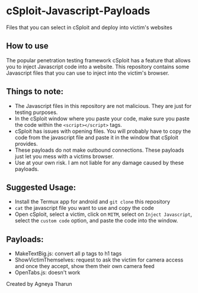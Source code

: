 # cSploit-Javascript-Payloads

Files that you can select in cSploit and deploy into victim's websites

## How to use
The popular penetration testing framework cSploit has a feature that allows you to inject Javascript code into a website. This repository contains some Javascript files that you can use to inject into the victim's browser.

## Things to note:
- The Javascript files in this repository are not malicious. They are just for testing purposes.
- In the cSploit window where you paste your code, make sure you paste the code within the `<script></script>` tags.
- cSploit has issues with opening files. You will probably have to copy the code from the javascript file and paste it in the window that cSploit provides.
- These payloads do not make outbound connections. These payloads just let you mess with a victims browser.
- Use at your own risk. I am not liable for any damage caused by these payloads.

## Suggested Usage:
- Install the Termux app for android and `git clone` this repository
- `cat` the javascript file you want to use and copy the code
- Open cSploit, select a victim, click on `MITM`, select on `Inject Javascript`, select the `custom code` option, and paste the code into the window.

## Payloads:
- MakeTextBig.js: convert all p tags to h1 tags
- ShowVictimThemselves: request to ask the victim for camera access and once they accept, show them their own camera feed
- OpenTabs.js: doesn't work
 
Created by Agneya Tharun